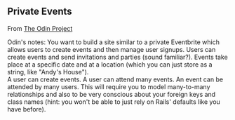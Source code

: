 ## Private Events 

From [The Odin Project](http://www.theodinproject.com/ruby-on-rails/associations)<br>

Odin's notes: You want to build a site similar to a private Eventbrite which allows users to create
events and then manage user signups. Users can create events and send invitations
and parties (sound familiar?). Events take place at a specific date and at a location
(which you can just store as a string, like "Andy's House").<br>
A user can create events. A user can attend many events.
An event can be attended by many users. This will require you to model many-to-many
relationships and also to be very conscious about your foreign keys and class names
(hint: you won't be able to just rely on Rails' defaults like you have before).

